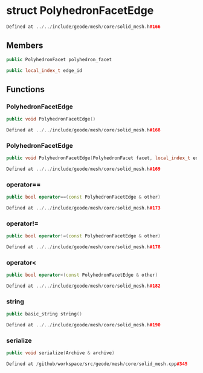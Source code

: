 # struct PolyhedronFacetEdge

```cpp
Defined at ../../include/geode/mesh/core/solid_mesh.h#166
```

## Members

```cpp
public PolyhedronFacet polyhedron_facet

```

```cpp
public local_index_t edge_id

```



## Functions

### PolyhedronFacetEdge

```cpp
public void PolyhedronFacetEdge()
```

```cpp
Defined at ../../include/geode/mesh/core/solid_mesh.h#168
```

### PolyhedronFacetEdge

```cpp
public void PolyhedronFacetEdge(PolyhedronFacet facet, local_index_t edge_id_in)
```

```cpp
Defined at ../../include/geode/mesh/core/solid_mesh.h#169
```

### operator==

```cpp
public bool operator==(const PolyhedronFacetEdge & other)
```

```cpp
Defined at ../../include/geode/mesh/core/solid_mesh.h#173
```

### operator!=

```cpp
public bool operator!=(const PolyhedronFacetEdge & other)
```

```cpp
Defined at ../../include/geode/mesh/core/solid_mesh.h#178
```

### operator<

```cpp
public bool operator<(const PolyhedronFacetEdge & other)
```

```cpp
Defined at ../../include/geode/mesh/core/solid_mesh.h#182
```

### string

```cpp
public basic_string string()
```

```cpp
Defined at ../../include/geode/mesh/core/solid_mesh.h#190
```

### serialize

```cpp
public void serialize(Archive & archive)
```

```cpp
Defined at /github/workspace/src/geode/mesh/core/solid_mesh.cpp#345
```



